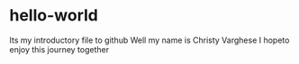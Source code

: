 # hello-world
Its my introductory file to github
Well my name is Christy Varghese 
I hopeto enjoy this journey together
